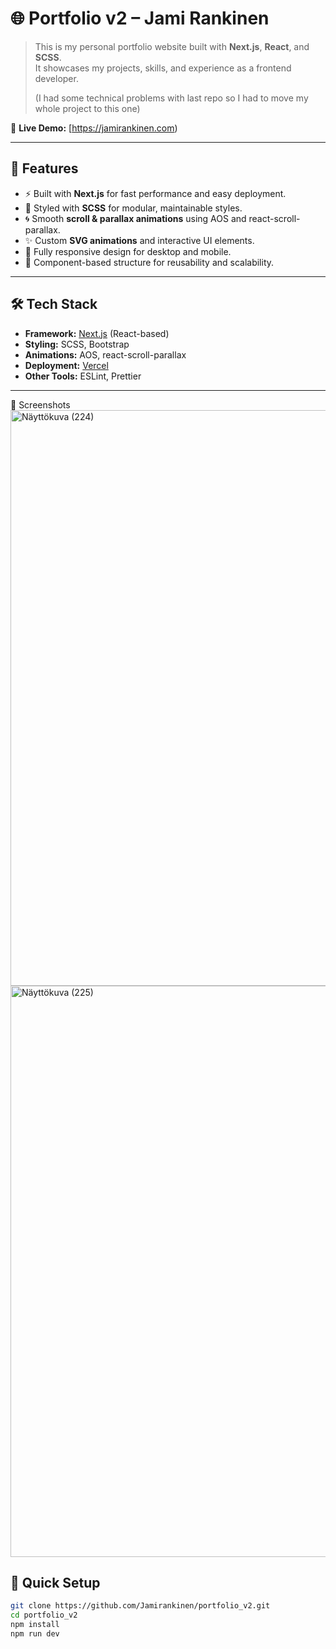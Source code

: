 # 🌐 Portfolio v2 – Jami Rankinen

> This is my personal portfolio website built with **Next.js**, **React**, and **SCSS**.  
It showcases my projects, skills, and experience as a frontend developer.
> 
> (I had some technical problems with last repo so I had to move my whole project to this one)

🔗 **Live Demo:** [https://jamirankinen.com)

---

## 🚀 Features

- ⚡ Built with **Next.js** for fast performance and easy deployment.
- 🎨 Styled with **SCSS** for modular, maintainable styles.
- 🌀 Smooth **scroll & parallax animations** using AOS and react-scroll-parallax.
- ✨ Custom **SVG animations** and interactive UI elements.
- 📱 Fully responsive design for desktop and mobile.
- 🧩 Component-based structure for reusability and scalability.

---

## 🛠️ Tech Stack

- **Framework:** [Next.js](https://nextjs.org/) (React-based)
- **Styling:** SCSS, Bootstrap
- **Animations:** AOS, react-scroll-parallax
- **Deployment:** [Vercel](https://vercel.com)
- **Other Tools:** ESLint, Prettier

---

📸 Screenshots
<img width="1919" height="921" alt="Näyttökuva (224)" src="https://github.com/user-attachments/assets/1a523aa4-8abb-4cfe-9f11-abe4459a0755" />
<img width="1916" height="914" alt="Näyttökuva (225)" src="https://github.com/user-attachments/assets/949b0b8e-a875-47ee-9e80-6a25cf4a01bf" />



## 📝 Quick Setup
```bash
git clone https://github.com/Jamirankinen/portfolio_v2.git
cd portfolio_v2
npm install
npm run dev

